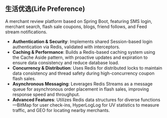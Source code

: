 ## 生活优选(Life Preference)
 
A merchant review platform based on Spring Boot, featuring SMS login, merchant search, flash sale coupons, blogs, friend follows, and Feed stream notifications.

- **Authentication & Security**: Implements shared Session-based login authentication via Redis, validated with interceptors.
- **Caching & Performance**: Builds a Redis-based caching system using the Cache Aside pattern, with proactive updates and expiration to ensure data consistency and reduce database load.
- **Concurrency & Distribution**: Uses Redis for distributed locks to maintain data consistency and thread safety during high-concurrency coupon flash sales.
- **Asynchronous Messaging**: Leverages Redis Streams as a message queue for asynchronous order placement in flash sales, improving response speed and throughput.
- **Advanced Features**:  Utilizes Redis data structures for diverse functions—BitMap for user check-ins, HyperLogLog for UV statistics to measure traffic, and GEO for locating nearby merchants.

